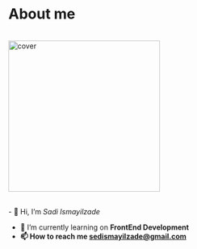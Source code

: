 <h1><strong>About me</strong></h1>


<br><animated-image data-catalyst style="width: 400px;">
  <a target="_blank" rel="noopener noreferrer" href="https://c.tenor.com/NOYF3f82b_gAAAAC/programmer.gif" data-target="animated-image.originalLink"><img height="300px" src="https://c.tenor.com/NOYF3f82b_gAAAAC/programmer.gif" alt="cover" align="center" data-canonical-src="https://c.tenor.com/NOYF3f82b_gAAAAC/programmer.gif" style="max-width: 100%; display: inline-block;" data-target="animated-image.originalImage"></a>


<br>- 👋 Hi, I’m <i>Sadi Ismayilzade</i>
- 🌱 I’m currently learning on <strong>FrontEnd Development<strong>
- 📫 How to reach me <a>sedismayilzade@gmail.com</a>


  
 
<!---
sadi006/sadi006 is a ✨ special ✨ repository because its `README.md` (this file) appears on your GitHub profile.
You can click the Preview link to take a look at your changes.
--->
